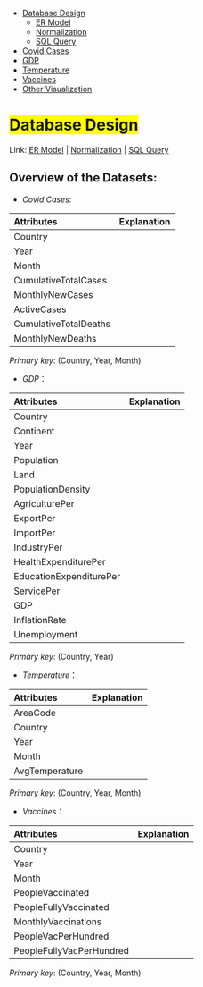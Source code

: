 <link rel="stylesheet" href="style.css">
<nav>
    <ul>
        <li><a href="../docs/index.md">Database Design</a>
            <ul>
                <li><a href="../ER/index.md">ER Model</a></li>
                <li><a href="../Norm/index.md">Normalization</a></li>
                <li><a href="../Query/index.md">SQL Query</a></li>
            </ul>
        </li>
        <li><a href="../Cases/index.md">Covid Cases</a></li>
        <li><a href="../GDP/index.md">GDP</a></li>
        <li><a href="../Temp/index.md">Temperature</a></li>
        <li><a href="../Vac/index.md">Vaccines</a></li>
        <li><a href="../Visual/index.md">Other Visualization</a></li>
    </ul>
</nav>



# <span style="background-color: yellow;">Database Design</span>
Link: [ER Model](../ER/index.md "Link to ER Model") | [Normalization](../Norm/index.md "Link to Normalization") | [SQL Query](../Query/index.md "Link to SQL Query")

## Overview of the Datasets:
- *Covid Cases*:

| Attributes               | Explanation                                                                     |
| :----------------------- | :------------------------------------------------------------------------------ |
| Country                  |                                                                               |
| Year                     |                                                                               |
| Month                    |                                                                               |
| CumulativeTotalCases     |                                                                               |
| MonthlyNewCases          |                                                                               |
| ActiveCases              |                                                                               |
| CumulativeTotalDeaths    |                                                                               |
| MonthlyNewDeaths         |                                                                               |

*Primary key*: (Country, Year, Month)

- *GDP*：

| Attributes               | Explanation                                                                     |
| :----------------------- | :------------------------------------------------------------------------------ |
| Country                  |                                                                               |
| Continent                |                                                                               |
| Year                     |                                                                               |
| Population               |                                                                               |
| Land                     |                                                                               |
| PopulationDensity        |                                                                               |
| AgriculturePer           |                                                                               |
| ExportPer                |                                                                               |
| ImportPer                |                                                                               |
| IndustryPer              |                                                                               |
| HealthExpenditurePer     |                                                                               |
| EducationExpenditurePer  |                                                                               |
| ServicePer               |                                                                               |
| GDP                      |                                                                               |
| InflationRate            |                                                                               |
| Unemployment             |                                                                               |

*Primary key*: (Country, Year)

- *Temperature*：

| Attributes               | Explanation                                                                     |
| :----------------------- | :------------------------------------------------------------------------------ |
| AreaCode                 |                                                                               |
| Country                  |                                                                               |
| Year                     |                                                                               |
| Month                    |                                                                               |
| AvgTemperature           |                                                                               |

*Primary key*: (Country, Year, Month)

- *Vaccines*：

| Attributes               | Explanation                                                                     |
| :----------------------- | :------------------------------------------------------------------------------ |
| Country                  |                                                                                 |
| Year                     |                                                                                 |
| Month                    |                                                                                 |
| PeopleVaccinated         |                                                                                 |
| PeopleFullyVaccinated    |                                                                                 |
| MonthlyVaccinations      |                                                                                 |
| PeopleVacPerHundred      |                                                                                 |
| PeopleFullyVacPerHundred |                                                                                 |

*Primary key*: (Country, Year, Month)
				
